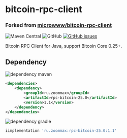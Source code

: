 # bitcoin-rpc-client
### Forked from [microwww/bitcoin-rpc-client](https://github.com/microwww/bitcoin-rpc-client)

![Maven Central](https://img.shields.io/maven-central/v/ru.zoommax/rpc-bitcoin-25.0?style=plastic)
![GitHub](https://img.shields.io/github/license/ZooMMaX/bitcoin-rpc-client?style=plastic)
[![GitHub issues](https://img.shields.io/github/issues/ZooMMaX/bitcoin-rpc-client?style=plastic)](https://github.com/ZooMMaX/bitcoin-rpc-client/issues)

Bitcoin RPC Client for Java, support Bitcoin Core 0.25+.

## Dependency

![dependency maven](https://img.shields.io/badge/DEPENDENCY-Maven-C71A36?style=plastic&logo=apachemaven)
```xml
<dependencies>
    <dependency>
        <groupId>ru.zoommax</groupId>
        <artifactId>rpc-bitcoin-25.0</artifactId>
        <version>1.1</version>
    </dependency>
</dependencies>
```

![dependency gradle](https://img.shields.io/badge/DEPENDENCY-Gradle-02303A?style=plastic&logo=gradle)
```groovy
iimplementation 'ru.zoommax:rpc-bitcoin-25.0:1.1'
```

